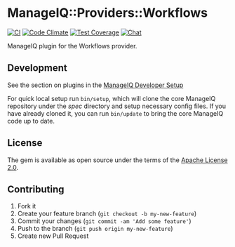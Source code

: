 # ManageIQ::Providers::Workflows

[![CI](https://github.com/ManageIQ/manageiq-providers-workflows/actions/workflows/ci.yaml/badge.svg?branch=master)](https://github.com/ManageIQ/manageiq-providers-workflows/actions/workflows/ci.yaml)
[![Code Climate](https://codeclimate.com/github/ManageIQ/manageiq-providers-workflows.svg)](https://codeclimate.com/github/ManageIQ/manageiq-providers-workflows)
[![Test Coverage](https://codeclimate.com/github/ManageIQ/manageiq-providers-workflows/badges/coverage.svg)](https://codeclimate.com/github/ManageIQ/manageiq-providers-workflows/coverage)
[![Chat](https://badges.gitter.im/Join%20Chat.svg)](https://gitter.im/ManageIQ/manageiq-providers-workflows?utm_source=badge&utm_medium=badge&utm_campaign=pr-badge&utm_content=badge)


ManageIQ plugin for the Workflows provider.

## Development

See the section on plugins in the [ManageIQ Developer Setup](http://manageiq.org/docs/guides/developer_setup/plugins)

For quick local setup run `bin/setup`, which will clone the core ManageIQ repository under the *spec* directory and setup necessary config files. If you have already cloned it, you can run `bin/update` to bring the core ManageIQ code up to date.

## License

The gem is available as open source under the terms of the [Apache License 2.0](http://www.apache.org/licenses/LICENSE-2.0).

## Contributing

1. Fork it
2. Create your feature branch (`git checkout -b my-new-feature`)
3. Commit your changes (`git commit -am 'Add some feature'`)
4. Push to the branch (`git push origin my-new-feature`)
5. Create new Pull Request
